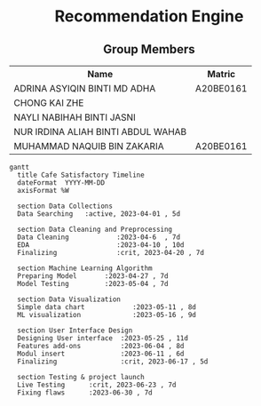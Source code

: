 <h1 align='center'>Recommendation Engine</h1>
<h2 align='center'>Group Members </h2>
<table align='center'>
  <tr>
    <th>Name</th>
    <th>Matric</th>
  </tr>
  <tr>
    <td>ADRINA ASYIQIN BINTI MD ADHA</td>
    <td>A20BE0161</td>
  </tr>
  <tr>
    <td>CHONG KAI ZHE</td>
    <td></td>
  </tr>
  <tr>
    <td>NAYLI NABIHAH BINTI JASNI</td>
    <td></td>
  </tr>
  <tr>
    <td>NUR IRDINA ALIAH BINTI ABDUL WAHAB</td>
    <td></td>
  </tr>
  <tr>
    <td>MUHAMMAD NAQUIB BIN ZAKARIA</td>
    <td>A20BE0161</td>
  </tr>
</table>

  ```mermaid
gantt
    title Cafe Satisfactory Timeline
    dateFormat  YYYY-MM-DD
    axisFormat %W
  
    section Data Collections
    Data Searching   :active, 2023-04-01 , 5d
  
    section Data Cleaning and Preprocessing
    Data Cleaning            :2023-04-6  , 7d
    EDA                      :2023-04-10 , 10d
    Finalizing               :crit, 2023-04-20 , 7d
  
    section Machine Learning Algorithm
    Preparing Model       :2023-04-27 , 7d
    Model Testing         :2023-05-04 , 7d
  
    section Data Visualization
    Simple data chart            :2023-05-11 , 8d
    ML visualization             :2023-05-16 , 9d
  
    section User Interface Design
    Designing User interface  :2023-05-25 , 11d
    Features add-ons          :2023-06-04 , 8d
    Modul insert              :2023-06-11 , 6d
    Finalizing                :crit, 2023-06-17 , 5d
  
    section Testing & project launch
    Live Testing      :crit, 2023-06-23 , 7d
    Fixing flaws      :2023-06-30 , 7d
  
  ```
